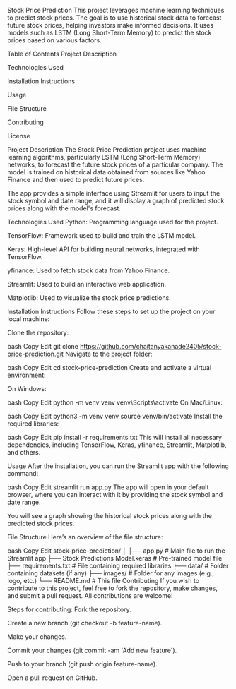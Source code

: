 Stock Price Prediction
This project leverages machine learning techniques to predict stock prices. The goal is to use historical stock data to forecast future stock prices, helping investors make informed decisions. It uses models such as LSTM (Long Short-Term Memory) to predict the stock prices based on various factors.

Table of Contents
Project Description

Technologies Used

Installation Instructions

Usage

File Structure

Contributing

License

Project Description
The Stock Price Prediction project uses machine learning algorithms, particularly LSTM (Long Short-Term Memory) networks, to forecast the future stock prices of a particular company. The model is trained on historical data obtained from sources like Yahoo Finance and then used to predict future prices.

The app provides a simple interface using Streamlit for users to input the stock symbol and date range, and it will display a graph of predicted stock prices along with the model's forecast.

Technologies Used
Python: Programming language used for the project.

TensorFlow: Framework used to build and train the LSTM model.

Keras: High-level API for building neural networks, integrated with TensorFlow.

yfinance: Used to fetch stock data from Yahoo Finance.

Streamlit: Used to build an interactive web application.

Matplotlib: Used to visualize the stock price predictions.

Installation Instructions
Follow these steps to set up the project on your local machine:

Clone the repository:

bash
Copy
Edit
git clone https://github.com/chaitanyakanade2405/stock-price-prediction.git
Navigate to the project folder:

bash
Copy
Edit
cd stock-price-prediction
Create and activate a virtual environment:

On Windows:

bash
Copy
Edit
python -m venv venv
venv\Scripts\activate
On Mac/Linux:

bash
Copy
Edit
python3 -m venv venv
source venv/bin/activate
Install the required libraries:

bash
Copy
Edit
pip install -r requirements.txt
This will install all necessary dependencies, including TensorFlow, Keras, yfinance, Streamlit, Matplotlib, and others.

Usage
After the installation, you can run the Streamlit app with the following command:

bash
Copy
Edit
streamlit run app.py
The app will open in your default browser, where you can interact with it by providing the stock symbol and date range.

You will see a graph showing the historical stock prices along with the predicted stock prices.

File Structure
Here’s an overview of the file structure:

bash
Copy
Edit
stock-price-prediction/
│
├── app.py                  # Main file to run the Streamlit app
├── Stock Predictions Model.keras  # Pre-trained model file
├── requirements.txt        # File containing required libraries
├── data/                   # Folder containing datasets (if any)
├── images/                 # Folder for any images (e.g., logo, etc.)
└── README.md               # This file
Contributing
If you wish to contribute to this project, feel free to fork the repository, make changes, and submit a pull request. All contributions are welcome!

Steps for contributing:
Fork the repository.

Create a new branch (git checkout -b feature-name).

Make your changes.

Commit your changes (git commit -am 'Add new feature').

Push to your branch (git push origin feature-name).

Open a pull request on GitHub.
